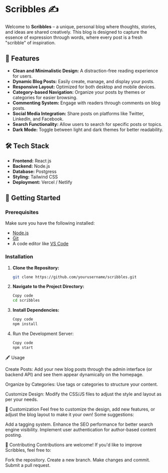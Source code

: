 # Scribbles ✍️

Welcome to **Scribbles** – a unique, personal blog where thoughts, stories, and ideas are shared creatively. This blog is designed to capture the essence of expression through words, where every post is a fresh "scribble" of inspiration.

## 🌟 Features

- **Clean and Minimalistic Design:** A distraction-free reading experience for users.
- **Dynamic Blog Posts:** Easily create, manage, and display your posts.
- **Responsive Layout:** Optimized for both desktop and mobile devices.
- **Category-based Navigation:** Organize your posts by themes or categories for easier browsing.
- **Commenting System:** Engage with readers through comments on blog posts.
- **Social Media Integration:** Share posts on platforms like Twitter, LinkedIn, and Facebook.
- **Search Functionality:** Allow users to search for specific posts or topics.
- **Dark Mode:** Toggle between light and dark themes for better readability.

## 🛠️ Tech Stack

- **Frontend:** React js
- **Backend:** Node.js 
- **Database:** Postgress
- **Styling:** Tailwind CSS
- **Deployment:** Vercel / Netlify

## 🚀 Getting Started

### Prerequisites

Make sure you have the following installed:

- [Node.js](https://nodejs.org/)
- [Git](https://git-scm.com/)
- A code editor like [VS Code](https://code.visualstudio.com/)

### Installation

1. **Clone the Repository:**
   ```bash
   git clone https://github.com/yourusername/scribbles.git

2. **Navigate to the Project Directory:**

    ```bash
    Copy code
    cd scribbles

3. **Install Dependencies:**

    ```bash
    Copy code
    npm install

4. Run the Development Server:

    ```bash
    Copy code
    npm start

🖋️ Usage

Create Posts: Add your new blog posts through the admin interface (or backend API) and see them appear dynamically on the homepage.

Organize by Categories: Use tags or categories to structure your content.

Customize Design: Modify the CSS/JS files to adjust the style and layout as per your needs.


🎨 Customization
Feel free to customize the design, add new features, or adjust the blog layout to make it your own! Some suggestions:

Add a tagging system.
Enhance the SEO performance for better search engine visibility.
Implement user authentication for author-based content posting.

🙌 Contributing
Contributions are welcome! If you'd like to improve Scribbles, feel free to:

Fork the repository.
Create a new branch.
Make changes and commit.
Submit a pull request.

